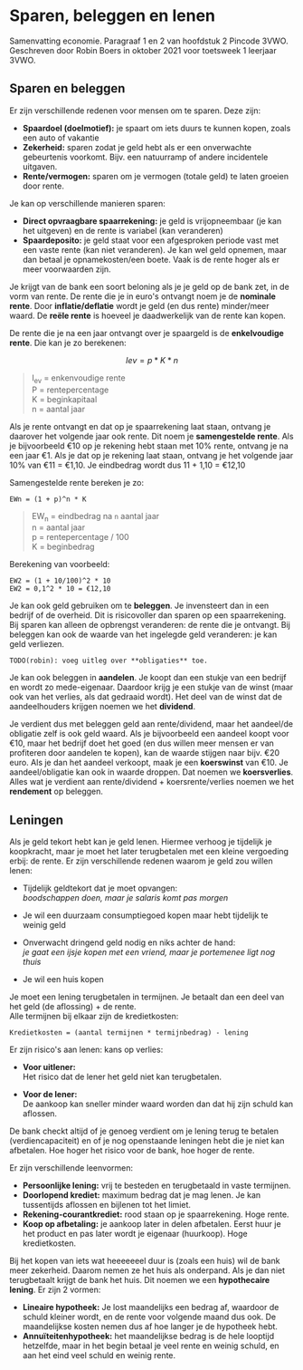# Sparen, beleggen en lenen

Samenvatting economie. Paragraaf 1 en 2 van hoofdstuk 2 Pincode 3VWO. Geschreven door Robin Boers in oktober 2021 voor toetsweek 1 leerjaar 3VWO.

## Sparen en beleggen

Er zijn verschillende redenen voor mensen om te sparen. Deze zijn:

- **Spaardoel (doelmotief):** je spaart om iets duurs te kunnen kopen, zoals een auto of vakantie
- **Zekerheid:** sparen zodat je geld hebt als er een onverwachte gebeurtenis voorkomt. Bijv. een natuurramp of andere incidentele uitgaven.
- **Rente/vermogen:** sparen om je vermogen (totale geld) te laten groeien door rente.

Je kan op verschillende manieren sparen:

- **Direct opvraagbare spaarrekening:** je geld is vrijopneembaar (je kan het uitgeven) en de rente is variabel (kan veranderen)
- **Spaardeposito:** je geld staat voor een afgesproken periode vast met een vaste rente (kan niet veranderen). Je kan wel geld opnemen, maar dan betaal je opnamekosten/een boete. Vaak is de rente hoger als er meer voorwaarden zijn.

Je krijgt van de bank een soort beloning als je je geld op de bank zet, in de vorm van rente. De rente die je in euro's ontvangt noem je de **nominale rente**. Door **inflatie/deflatie** wordt je geld (en dus rente) minder/meer waard. De **reële rente** is hoeveel je daadwerkelijk van de rente kan kopen.

De rente die je na een jaar ontvangt over je spaargeld is de **enkelvoudige rente**. Die kan je zo berekenen:

```math
Iev = p * K * n
```

> I<sub>ev</sub> = enkenvoudige rente  
> P = rentepercentage  
> K = beginkapitaal  
> n = aantal jaar

Als je rente ontvangt en dat op je spaarrekening laat staan, ontvang je daarover het volgende jaar ook rente. Dit noem je **samengestelde rente**. Als je bijvoorbeeld €10 op je rekening hebt staan met 10% rente, ontvang je na een jaar €1. Als je dat op je rekening laat staan, ontvang je het volgende jaar 10% van €11 = €1,10. Je eindbedrag wordt dus 11 + 1,10 = €12,10

Samengestelde rente bereken je zo:

```text
EWn = (1 + p)^n * K
```

> EW<sub>n</sub> = eindbedrag na `n` aantal jaar  
> n = aantal jaar  
> p = rentepercentage / 100  
> K = beginbedrag

Berekening van voorbeeld:

```text
EW2 = (1 + 10/100)^2 * 10
EW2 = 0,1^2 * 10 = €12,10
```

Je kan ook geld gebruiken om te **beleggen**. Je invensteert dan in een bedrijf of de overheid. Dit is risicovoller dan sparen op een spaarrekening. Bij sparen kan alleen de opbrengst veranderen: de rente die je ontvangt. Bij beleggen kan ook de waarde van het ingelegde geld veranderen: je kan geld verliezen.

`TODO(robin): voeg uitleg over **obligaties** toe.`

Je kan ook beleggen in **aandelen**. Je koopt dan een stukje van een bedrijf en wordt zo mede-eigenaar. Daardoor krijg je een stukje van de winst (maar ook van het verlies, als dat gedraaid wordt). Het deel van de winst dat de aandeelhouders krijgen noemen we het **dividend**.

Je verdient dus met beleggen geld aan rente/dividend, maar het aandeel/de obligatie zelf is ook geld waard. Als je bijvoorbeeld een aandeel koopt voor €10, maar het bedrijf doet het goed (en dus willen meer mensen er van profiteren door aandelen te kopen), kan de waarde stijgen naar bijv. €20 euro. Als je dan het aandeel verkoopt, maak je een **koerswinst** van €10. Je aandeel/obligatie kan ook in waarde droppen. Dat noemen we **koersverlies**. Alles wat je verdient aan rente/dividend + koersrente/verlies noemen we het **rendement** op beleggen.

## Leningen

Als je geld tekort hebt kan je geld lenen. Hiermee verhoog je tijdelijk je koopkracht, maar je moet het later terugbetalen met een kleine vergoeding erbij: de rente. Er zijn verschillende redenen waarom je geld zou willen lenen:

- Tijdelijk geldtekort dat je moet opvangen:  
  _boodschappen doen, maar je salaris komt pas morgen_
- Je wil een duurzaam consumptiegoed kopen maar hebt tijdelijk te weinig geld

- Onverwacht dringend geld nodig en niks achter de hand:  
  _je gaat een ijsje kopen met een vriend, maar je portemenee ligt nog thuis_

- Je wil een huis kopen

Je moet een lening terugbetalen in termijnen. Je betaalt dan een deel van het geld (de aflossing) + de rente.  
Alle termijnen bij elkaar zijn de kredietkosten:

```text
Kredietkosten = (aantal termijnen * termijnbedrag) - lening
```

Er zijn risico's aan lenen: kans op verlies:

- **Voor uitlener:**  
  Het risico dat de lener het geld niet kan terugbetalen.

- **Voor de lener:**  
  De aankoop kan sneller minder waard worden dan dat hij zijn schuld kan aflossen.

De bank checkt altijd of je genoeg verdient om je lening terug te betalen (verdiencapaciteit) en of je nog openstaande leningen hebt die je niet kan afbetalen. Hoe hoger het risico voor de bank, hoe hoger de rente.

Er zijn verschillende leenvormen:

- **Persoonlijke lening:** vrij te besteden en terugbetaald in vaste termijnen.
- **Doorlopend krediet:** maximum bedrag dat je mag lenen. Je kan tussentijds aflossen en bijlenen tot het limiet.
- **Rekening-courantkrediet:** rood staan op je spaarrekening. Hoge rente.
- **Koop op afbetaling:** je aankoop later in delen afbetalen. Eerst huur je het product en pas later wordt je eigenaar (huurkoop). Hoge kredietkosten.

Bij het kopen van iets wat heeeeeeel duur is (zoals een huis) wil de bank meer zekerheid. Daarom nemen ze het huis als onderpand. Als je dan niet terugbetaalt krijgt de bank het huis. Dit noemen we een **hypothecaire lening**. Er zijn 2 vormen:

- **Lineaire hypotheek:** Je lost maandelijks een bedrag af, waardoor de schuld kleiner wordt, en de rente voor volgende maand dus ook. De maandelijkse kosten nemen dus af hoe langer je de hypotheek hebt.
- **Annuïteitenhypotheek:** het maandelijkse bedrag is de hele looptijd hetzelfde, maar in het begin betaal je veel rente en weinig schuld, en aan het eind veel schuld en weinig rente.
